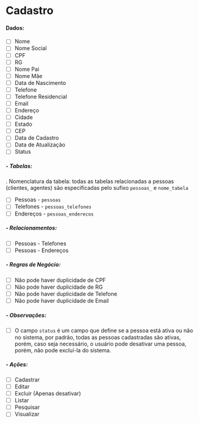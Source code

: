 # Cadastro

#### Dados:

- [ ] Nome
- [ ] Nome Social
- [ ] CPF
- [ ] RG
- [ ] Nome Pai
- [ ] Nome Mãe
- [ ] Data de Nascimento
- [ ] Telefone
- [ ] Telefone Residencial
- [ ] Email
- [ ] Endereço
- [ ] Cidade
- [ ] Estado
- [ ] CEP
- [ ] Data de Cadastro
- [ ] Data de Atualização
- [ ] Status

##### - Tabelas:

. Nomenclatura da tabela: todas as tabelas relacionadas a pessoas (clientes, agentes) são especificadas pelo sufixo `pessoas_` e `nome_tabela`

- [ ] Pessoas - `pessoas`
- [ ] Telefones - `pessoas_telefones`
- [ ] Endereços - `pessoas_enderecos`

##### - Relacionamentos:

- [ ] Pessoas - Telefones
- [ ] Pessoas - Endereços

##### - Regras de Negócio:

- [ ] Não pode haver duplicidade de CPF
- [ ] Não pode haver duplicidade de RG
- [ ] Não pode haver duplicidade de Telefone
- [ ] Não pode haver duplicidade de Email

##### - Observações:

- [ ] O campo `status` é um campo que define se a pessoa está ativa ou não no sistema, por padrão, todas as pessoas cadastradas são ativas, porém, caso seja necessário, o usuário pode desativar uma pessoa, porém, não pode excluí-la do sistema.

##### - Ações:

- [ ] Cadastrar
- [ ] Editar
- [ ] Excluir (Apenas desativar)
- [ ] Listar
- [ ] Pesquisar
- [ ] Visualizar
